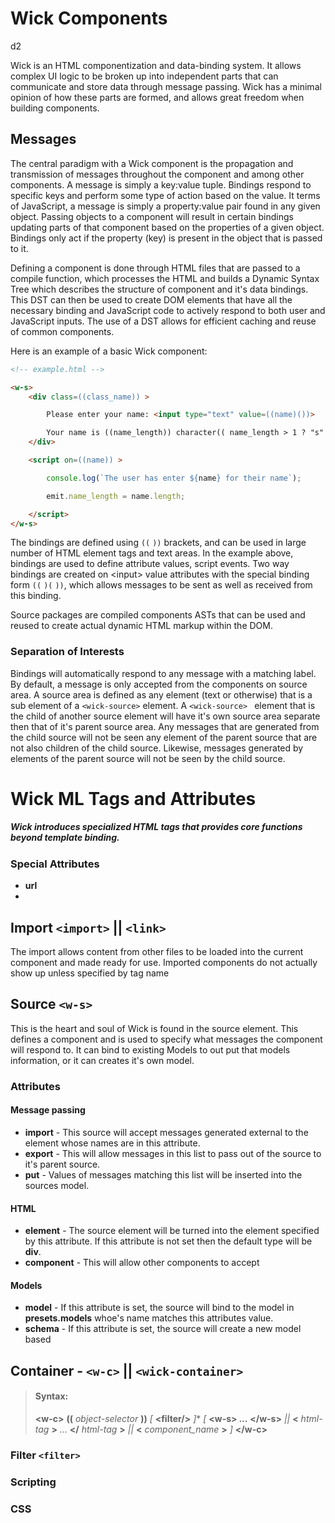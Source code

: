 # Wick Components

d2

Wick is an HTML componentization and data-binding system. It allows complex UI logic to be broken up into independent parts that can communicate and store data through message passing. Wick has a minimal opinion of how these parts are formed, and allows great freedom when building components.

## Messages

The central paradigm with a Wick component is the propagation and transmission of messages throughout the component and among other components. A message is simply a key:value tuple. Bindings respond to specific keys and perform some type of action based on the value. It terms of JavaScript, a message is simply a property:value pair found in any given object. Passing objects to a component will result in certain bindings updating parts of that component based on the properties of a given object. Bindings only act if the property (key) is present in the object that is passed to it.  

Defining a component is done through HTML files that are passed to a compile function, which processes the HTML and builds a Dynamic Syntax Tree which describes the structure of component and it's data bindings. This DST can then be used to create DOM elements that have all the necessary binding and JavaScript code to actively respond to both user and JavaScript inputs. The use of a DST allows for efficient caching and reuse of common components.  

Here is an example of a basic Wick component:

```html
<!-- example.html -->

<w-s>
	<div class=((class_name)) >

		Please enter your name: <input type="text" value=((name)())>

		Your name is ((name_length)) character(( name_length > 1 ? "s" : "" )) long.
	</div>

	<script on=((name)) >

		console.log(`The user has enter ${name} for their name`);

		emit.name_length = name.length;

	</script>
</w-s>

```

The bindings are defined using ``((`` ``))`` brackets, and can be used in large number of HTML element tags and text areas. In the example above, bindings are used to define attribute values, script events. Two way bindings are created on &lt;input&gt; value attributes with the special binding form ``((`` ``)(`` ``))``, which allows messages to be sent as well as received from this binding.

Source packages are compiled components ASTs that can be used and reused to create actual dynamic HTML markup within the DOM. 

### Separation of Interests 

Bindings will automatically respond to any message with a matching label. By default, a message is only accepted from the components on source area. A source area is defined as any element (text or otherwise) that is a sub element of a ``<wick-source>`` element.  A ``<wick-source> `` element that is the child of another source element will have it's own source area separate then that of it's parent source area. Any messages that are generated from the child source will not be seen any element of the parent source that are not also children of the child source. Likewise, messages generated by elements of the parent source will not be seen by the child source.







# Wick ML Tags and Attributes

##### Wick introduces specialized HTML tags that provides core functions beyond template binding.

### Special Attributes

- **url**
- 



## Import ``<import>`` || ``<link>``

The import allows content from other files to be loaded into the current component and made ready for use. Imported components do not actually show up unless specified by tag name




## Source ``<w-s>``

This is the heart and soul of Wick is found in the source element. This defines a component and is used to specify what messages the component will respond to. It can bind to existing Models to out put that models information, or it can creates it's own model.

### Attributes
#### Message passing
- **import** - This source will accept messages generated external to the element whose names are in this attribute.
- **export** - This will allow messages in this list to pass out of the source to it's parent source.
- **put** - Values of messages matching this list will be inserted into the sources model.

#### HTML

- **element** - The source element will be turned into the element specified by this attribute. If this attribute is not set then the default type will be **div**.
- **component** - This will allow other components to accept

#### Models

- **model** - If this attribute is set, the source will bind to the model in **presets.models** whoe's name matches this attributes value.
- **schema** - If this attribute is set, the source will create a new model based




## Container - ``<w-c>`` || ``<wick-container>``
>#### Syntax:
>**&lt;w-c>** **((** *object-selector* **))** *[* **&lt;filter/>**  *]*&ast; *[* **&lt;w-s> *...* &lt;/w-s>** *||* **&lt;** *html-tag* **>** *...* **&lt;/** *html-tag* **>** *||* **&lt;** *component_name* **>**  *]* **&lt;/w-c>**

### Filter ``<filter>``



### Scripting

### CSS
